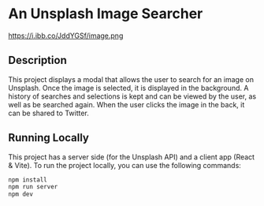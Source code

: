 #  An Unsplash Image Searcher
https://i.ibb.co/JddYGSf/image.png

##  Description
This project displays a modal that allows the user to search for an image on Unsplash. Once the image is selected, it is displayed in the background.
A history of searches and selections is kept and can be viewed by the user, as well as be searched again.
When the user clicks the image in the back, it can be shared to Twitter.

##  Running Locally
This project has a server side (for the Unsplash API) and a client app (React & Vite).
To run the project locally, you can use the following commands:
```bash
npm install
npm run server
npm dev
```
